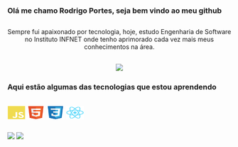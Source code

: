 ### Olá me chamo Rodrigo Portes, seja bem vindo ao meu github
##

<p align='center'>
   Sempre fui apaixonado por tecnologia, hoje, estudo Engenharia de Software no Instituto INFNET onde tenho aprimorado cada vez mais meus conhecimentos na área.
</p>

##

<div align="center"> 
<a href="https://www.oracle.com/br/education/oracle-next-education/">
<img height=200 src="https://www.acate.com.br/wp-content/uploads/2021/11/site-acate-1500x750-50-1200x460.png" />
</a>
</div>


### Aqui estão algumas das tecnologias que estou aprendendo
<div style="display: inline_block"><br>
  <img align="center" alt="Rodrigo-Js" height="30" width="40" src="https://raw.githubusercontent.com/devicons/devicon/master/icons/javascript/javascript-plain.svg">
 
  <img align="center" alt="Rodrigo-HTML" height="30" width="40" src="https://raw.githubusercontent.com/devicons/devicon/master/icons/html5/html5-original.svg">
  
  <img align="center" alt="Rodrigo-CSS" height="30" width="40" src="https://raw.githubusercontent.com/devicons/devicon/master/icons/css3/css3-original.svg">
  
  <img align="center" alt="Rodrigo-React" height="30" width="40" src="https://raw.githubusercontent.com/devicons/devicon/master/icons/react/react-original.svg">
</div>
 
 ##

<div> 
  <a href="https://twitter.com/RodriPortes99" target="_blank"><img src="https://img.shields.io/badge/Twitter-1DA1F2?style=for-the-badge&logo=twitter&logoColor=white" target="_blank"></a> 
  <a href="https://www.linkedin.com/in/rafaella-ballerini-45875016a" target="_blank"><img src="https://img.shields.io/badge/-LinkedIn-%230077B5?style=for-the-badge&logo=linkedin&logoColor=white" target="_blank"></a> 
  
</div>
